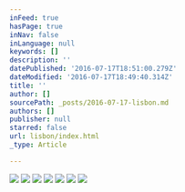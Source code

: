 ```yaml
---
inFeed: true
hasPage: true
inNav: false
inLanguage: null
keywords: []
description: ''
datePublished: '2016-07-17T18:51:00.279Z'
dateModified: '2016-07-17T18:49:40.314Z'
title: ''
author: []
sourcePath: _posts/2016-07-17-lisbon.md
authors: []
publisher: null
starred: false
url: lisbon/index.html
_type: Article

---
```

![](https://the-grid-user-content.s3-us-west-2.amazonaws.com/7b421cef-3266-47c3-9f58-c2d6fa57cebd.jpg)
![](https://the-grid-user-content.s3-us-west-2.amazonaws.com/01ebeb34-f9e7-4fc6-84ba-2e50a369c9b5.jpg)
![](https://the-grid-user-content.s3-us-west-2.amazonaws.com/c26f462a-abb5-4eec-819f-eb778de798c2.jpg)
![](https://the-grid-user-content.s3-us-west-2.amazonaws.com/c86b2afb-a47d-4e15-ad45-f1b3a8b905eb.jpg)
![](https://the-grid-user-content.s3-us-west-2.amazonaws.com/3c5903ae-c62e-4bb3-b6e0-94e7ca9a03a3.jpg)
![](https://the-grid-user-content.s3-us-west-2.amazonaws.com/c21818b5-8941-46d6-87d8-eab3c44748c0.jpg)
![](https://the-grid-user-content.s3-us-west-2.amazonaws.com/efbb58b6-537f-479c-8217-7d574fd6705e.jpg)